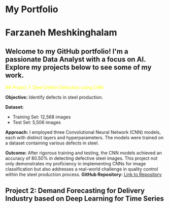 # My Portfolio

# Farzaneh Meshkinghalam
## Welcome to my GitHub portfolio! I'm a passionate Data Analyst with a focus on AI. Explore my projects below to see some of my work.

<span style="color:yellow;">## Project 1: Steel Defect Detection using CNN

**Objective:** Identify defects in steel production.

**Dataset:**
- Training Set: 12,568 images
- Test Set: 5,506 images

**Approach:**
I employed three Convolutional Neural Network (CNN) models, each with distinct layers and hyperparameters. The models were trained on a dataset containing various defects in steel.

**Outcome:**
After rigorous training and testing, the CNN models achieved an accuracy of 80.50% in detecting defective steel images. This project not only demonstrates my proficiency in implementing CNNs for image classification but also addresses a real-world challenge in quality control within the steel production process.
**GitHub Repository:**
[Link to Repository](https://github.com/FarzanehMeshkinghalam/Python_Projects/blob/a0cbc1d2f189e7fd9a855705e9e92f441afc16cd/Steel_Defect_Detection.ipynb)


## Project 2: Demand Forecasting for Delivery Industry based on Deep Learning for Time Series



